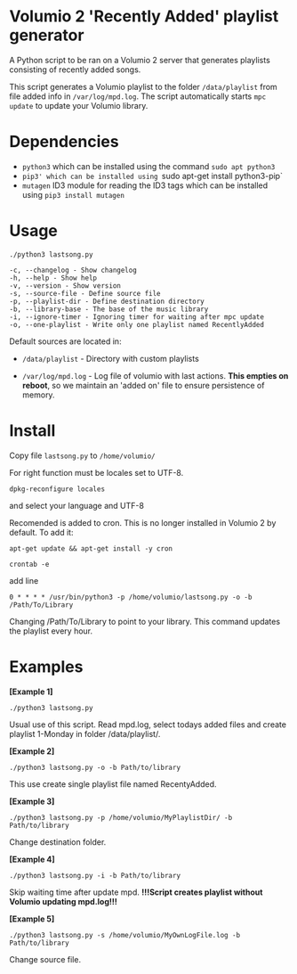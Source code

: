 # Volumio 2 'Recently Added' playlist generator

A Python script to be ran on a Volumio 2 server that generates playlists consisting of recently added songs. 

This script generates a Volumio playlist to the folder `/data/playlist` from file added info in `/var/log/mpd.log`. The script automatically starts `mpc update` to update your Volumio library. 

# Dependencies

* `python3` which can be installed using the command `sudo apt python3`
* `pip3' which can be installed using `sudo apt-get install python3-pip`
* `mutagen` ID3 module for reading the ID3 tags which can be installed using `pip3 install mutagen`

# Usage

`./python3 lastsong.py`
```
-c, --changelog - Show changelog 
-h, --help - Show help 
-v, --version - Show version 
-s, --source-file - Define source file 
-p, --playlist-dir - Define destination directory 
-b, --library-base - The base of the music library
-i, --ignore-timer - Ignoring timer for waiting after mpc update 
-o, --one-playlist - Write only one playlist named RecentlyAdded 
```
Default sources are located in: 

* `/data/playlist` - Directory with custom playlists

* `/var/log/mpd.log` - Log file of volumio with last actions. **This empties on reboot**, so we maintain an 'added on' file to ensure persistence of memory. 

# Install

Copy file `lastsong.py` to `/home/volumio/`

For right function must be locales set to UTF-8. 

`dpkg-reconfigure locales`

and select your language and UTF-8

Recomended is added to cron. This is no longer installed in Volumio 2 by default. To add it:

`apt-get update && apt-get install -y cron`

`crontab -e`

add line

`0 * * * * /usr/bin/python3 -p /home/volumio/lastsong.py -o -b /Path/To/Library`

Changing /Path/To/Library to point to your library. This command updates the playlist every hour.

# Examples

**[Example 1]**

`./python3 lastsong.py`

Usual use of this script. Read mpd.log, select todays added files and create playlist 1-Monday in folder /data/playlist/. 

**[Example 2]**

`./python3 lastsong.py -o -b Path/to/library`

This use create single playlist file named RecentyAdded. 

**[Example 3]**

`./python3 lastsong.py -p /home/volumio/MyPlaylistDir/ -b Path/to/library`

Change destination folder. 

**[Example 4]**

`./python3 lastsong.py -i -b Path/to/library`

Skip waiting time after update mpd. **!!!Script creates playlist without Volumio updating mpd.log!!!**

**[Example 5]**

`./python3 lastsong.py -s /home/volumio/MyOwnLogFile.log -b Path/to/library`

Change source file. 
